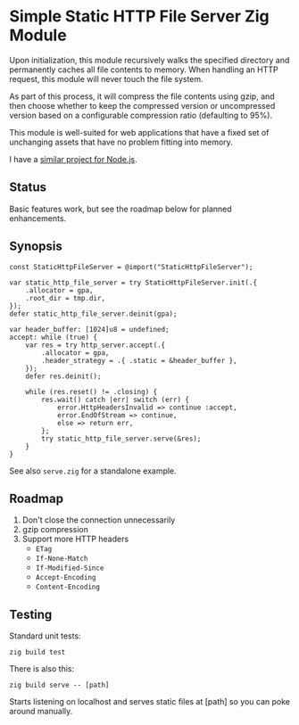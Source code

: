 # Simple Static HTTP File Server Zig Module

Upon initialization, this module recursively walks the specified directory and
permanently caches all file contents to memory. When handling an HTTP request,
this module will never touch the file system.

As part of this process, it will compress the file contents using gzip, and
then choose whether to keep the compressed version or uncompressed version
based on a configurable compression ratio (defaulting to 95%).

This module is well-suited for web applications that have a fixed set of
unchanging assets that have no problem fitting into memory.

I have a
[similar project for Node.js](https://github.com/andrewrk/connect-static).

## Status

Basic features work, but see the roadmap below for planned enhancements.

## Synopsis

```zig
const StaticHttpFileServer = @import("StaticHttpFileServer");

var static_http_file_server = try StaticHttpFileServer.init(.{
    .allocator = gpa,
    .root_dir = tmp.dir,
});
defer static_http_file_server.deinit(gpa);

var header_buffer: [1024]u8 = undefined;
accept: while (true) {
    var res = try http_server.accept(.{
        .allocator = gpa,
        .header_strategy = .{ .static = &header_buffer },
    });
    defer res.deinit();

    while (res.reset() != .closing) {
        res.wait() catch |err| switch (err) {
            error.HttpHeadersInvalid => continue :accept,
            error.EndOfStream => continue,
            else => return err,
        };
        try static_http_file_server.serve(&res);
    }
}
```

See also `serve.zig` for a standalone example.

## Roadmap

1. Don't close the connection unnecessarily
2. gzip compression
3. Support more HTTP headers
   * `ETag`
   * `If-None-Match`
   * `If-Modified-Since`
   * `Accept-Encoding`
   * `Content-Encoding`

## Testing

Standard unit tests:

```
zig build test
```

There is also this:

```
zig build serve -- [path]
```

Starts listening on localhost and serves static files at [path] so you can poke
around manually.
